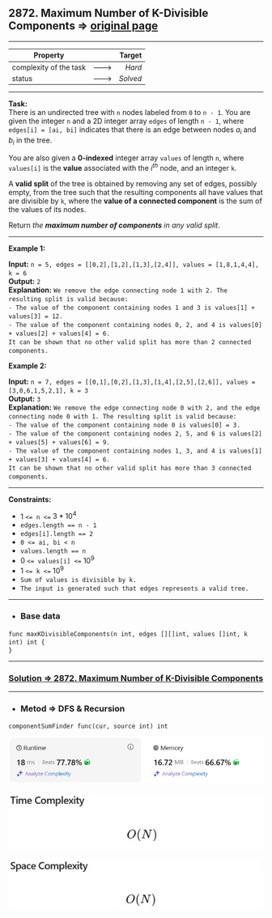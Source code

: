 ## 2872. Maximum Number of K-Divisible Components => [original page](https://leetcode.com/problems/maximum-number-of-k-divisible-components/description/ "https://leetcode.com/problems/maximum-number-of-k-divisible-components/description/")

---
| Property               |      |   Target |              
|------------------------|:----:|---------:|
| complexity of the task | ---> |   _Hard_ |
| status                 | ---> | _Solved_ |

---
**Task:**  
There is an undirected tree with `n` nodes labeled from `0` to `n - 1`. You are given the integer `n` and a 2D integer array `edges` of length `n - 1`, where `edges[i] = [ai, bi]` indicates that there is an edge between nodes $a_i$ and $b_i$ in the tree.

You are also given a **0-indexed** integer array `values` of length `n`, where `values[i]` is the **value** associated with the $i^{th}$ node, and an integer `k`.

A **valid split** of the tree is obtained by removing any set of edges, possibly empty, from the tree such that the resulting components all have values that are divisible by `k`, where the **value of a connected component** is the sum of the values of its nodes.

Return _the **maximum number of components** in any valid split_.

---
**Example 1:**

**Input:** `n = 5, edges = [[0,2],[1,2],[1,3],[2,4]], values = [1,8,1,4,4], k = 6`  
**Output:** `2`  
**Explanation:** `We remove the edge connecting node 1 with 2. The resulting split is valid because:`  
`- The value of the component containing nodes 1 and 3 is values[1] + values[3] = 12.`  
`- The value of the component containing nodes 0, 2, and 4 is values[0] + values[2] + values[4] = 6.`  
`It can be shown that no other valid split has more than 2 connected components.`

**Example 2:**

**Input:** `n = 7, edges = [[0,1],[0,2],[1,3],[1,4],[2,5],[2,6]], values = [3,0,6,1,5,2,1], k = 3`  
**Output:** `3`  
**Explanation:** `We remove the edge connecting node 0 with 2, and the edge connecting node 0 with 1. The resulting split is valid because:`  
`- The value of the component containing node 0 is values[0] = 3.`  
`- The value of the component containing nodes 2, 5, and 6 is values[2] + values[5] + values[6] = 9.`  
`- The value of the component containing nodes 1, 3, and 4 is values[1] + values[3] + values[4] = 6.`  
`It can be shown that no other valid split has more than 3 connected components.`

---
**Constraints:**

* $1$ `<= n <=` $3 * 10^4$
* `edges.length == n - 1`
* `edges[i].length == 2`
* `0 <= ai, bi < n`
* `values.length == n`
* $0$ `<= values[i] <=` $10^9$
* $1$ `<= k <=` $10^9$
* `Sum of values is divisible by k.`
* `The input is generated such that edges represents a valid tree.`

---
* ### Base data

```Golang
func maxKDivisibleComponents(n int, edges [][]int, values []int, k int) int {	
}
```

---
### [Solution => 2872. Maximum Number of K-Divisible Components](https://github.com/Ekvo/Leetcode-problems/blob/main/Leetcode-Problems-List/2872-Maximum-Number-of-K-Divisible-Components/leetcodetwoeightseventwo.go "https://github.com/Ekvo/Leetcode-problems/blob/main/Leetcode-Problems-List/2872-Maximum-Number-of-K-Divisible-Components/leetcodetwoeightseventwo.go")

---
* ### Metod => DFS & Recursion
```Golang
componentSumFinder func(cur, source int) int
```

![submit](https://github.com/Ekvo/Leetcode-problems/blob/main/Leetcode-Problems-Submit-Screenshots/2872_Maximum_Number_of_K-Divisible_Components.jpg)

![submit](https://github.com/Ekvo/Leetcode-problems/blob/main/Leetcode-Problems-Submit-Screenshots/2872_Maximum_Number_of_K-Divisible_Components_Time.jpg)

![submit](https://github.com/Ekvo/Leetcode-problems/blob/main/Leetcode-Problems-Submit-Screenshots/2872_Maximum_Number_of_K-Divisible_Components_Space.jpg)
